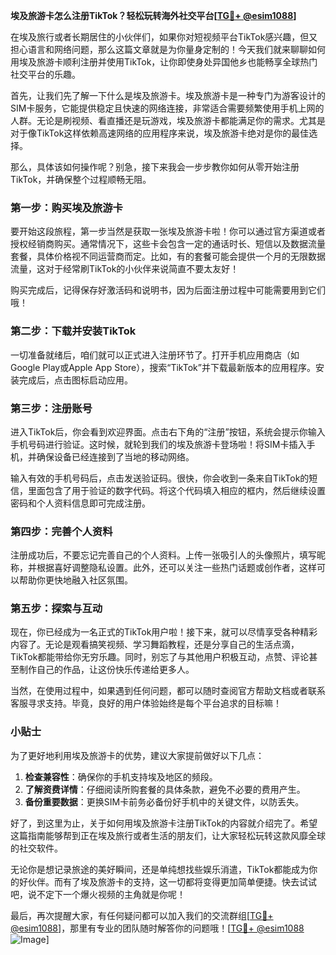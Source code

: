 **埃及旅游卡怎么注册TikTok？轻松玩转海外社交平台[[TG💪+ @esim1088](https://t.me/s/esim1088)]**

在埃及旅行或者长期居住的小伙伴们，如果你对短视频平台TikTok感兴趣，但又担心语言和网络问题，那么这篇文章就是为你量身定制的！今天我们就来聊聊如何用埃及旅游卡顺利注册并使用TikTok，让你即使身处异国他乡也能畅享全球热门社交平台的乐趣。

首先，让我们先了解一下什么是埃及旅游卡。埃及旅游卡是一种专门为游客设计的SIM卡服务，它能提供稳定且快速的网络连接，非常适合需要频繁使用手机上网的人群。无论是刷视频、看直播还是玩游戏，埃及旅游卡都能满足你的需求。尤其是对于像TikTok这样依赖高速网络的应用程序来说，埃及旅游卡绝对是你的最佳选择。

那么，具体该如何操作呢？别急，接下来我会一步步教你如何从零开始注册TikTok，并确保整个过程顺畅无阻。

### 第一步：购买埃及旅游卡

要开始这段旅程，第一步当然是获取一张埃及旅游卡啦！你可以通过官方渠道或者授权经销商购买。通常情况下，这些卡会包含一定的通话时长、短信以及数据流量套餐，具体价格视不同运营商而定。比如，有的套餐可能会提供一个月的无限数据流量，这对于经常刷TikTok的小伙伴来说简直不要太友好！

购买完成后，记得保存好激活码和说明书，因为后面注册过程中可能需要用到它们哦！

### 第二步：下载并安装TikTok

一切准备就绪后，咱们就可以正式进入注册环节了。打开手机应用商店（如Google Play或Apple App Store），搜索“TikTok”并下载最新版本的应用程序。安装完成后，点击图标启动应用。

### 第三步：注册账号

进入TikTok后，你会看到欢迎界面。点击右下角的“注册”按钮，系统会提示你输入手机号码进行验证。这时候，就轮到我们的埃及旅游卡登场啦！将SIM卡插入手机，并确保设备已经连接到了当地的移动网络。

输入有效的手机号码后，点击发送验证码。很快，你会收到一条来自TikTok的短信，里面包含了用于验证的数字代码。将这个代码填入相应的框内，然后继续设置密码和个人资料信息即可完成注册。

### 第四步：完善个人资料

注册成功后，不要忘记完善自己的个人资料。上传一张吸引人的头像照片，填写昵称，并根据喜好调整隐私设置。此外，还可以关注一些热门话题或创作者，这样可以帮助你更快地融入社区氛围。

### 第五步：探索与互动

现在，你已经成为一名正式的TikTok用户啦！接下来，就可以尽情享受各种精彩内容了。无论是观看搞笑视频、学习舞蹈教程，还是分享自己的生活点滴，TikTok都能带给你无穷乐趣。同时，别忘了与其他用户积极互动，点赞、评论甚至制作自己的作品，让这份快乐传递给更多人。

当然，在使用过程中，如果遇到任何问题，都可以随时查阅官方帮助文档或者联系客服寻求支持。毕竟，良好的用户体验始终是每个平台追求的目标嘛！

### 小贴士

为了更好地利用埃及旅游卡的优势，建议大家提前做好以下几点：

1. **检查兼容性**：确保你的手机支持埃及地区的频段。
2. **了解资费详情**：仔细阅读所购套餐的具体条款，避免不必要的费用产生。
3. **备份重要数据**：更换SIM卡前务必备份好手机中的关键文件，以防丢失。

好了，到这里为止，关于如何用埃及旅游卡注册TikTok的内容就介绍完了。希望这篇指南能够帮到正在埃及旅行或者生活的朋友们，让大家轻松玩转这款风靡全球的社交软件。

无论你是想记录旅途的美好瞬间，还是单纯想找些娱乐消遣，TikTok都能成为你的好伙伴。而有了埃及旅游卡的支持，这一切都将变得更加简单便捷。快去试试吧，说不定下一个爆火视频的主角就是你呢！

最后，再次提醒大家，有任何疑问都可以加入我们的交流群组[[TG💪+ @esim1088](https://t.me/s/esim1088)]，那里有专业的团队随时解答你的问题哦！[[TG💪+ @esim1088](https://t.me/s/esim1088) ![Image](https://i.postimg.cc/4NQfJmqS/Snipaste-2025-05-13-00-14-12.png)]